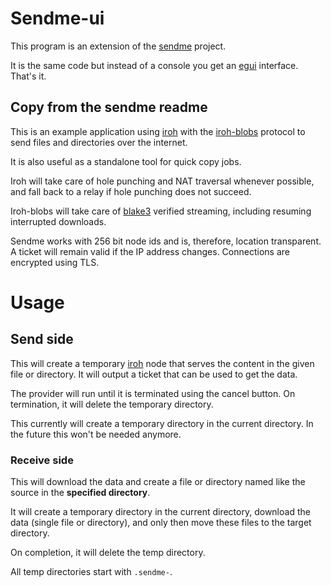 # Sendme-ui
This program is an extension of the [sendme](https://github.com/n0-computer/sendme) project.

It is the same code but instead of a console you get an [egui](https://github.com/emilk/egui) interface.
That's it.

## Copy from the sendme readme
This is an example application using [iroh](https://crates.io/crates/iroh) with
the [iroh-blobs](https://crates.io/crates/iroh-blobs) protocol to send files and
directories over the internet.

It is also useful as a standalone tool for quick copy jobs.

Iroh will take care of hole punching and NAT traversal whenever possible,
and fall back to a relay if hole punching does not succeed.

Iroh-blobs will take care of [blake3](https://crates.io/crates/blake3) verified
streaming, including resuming interrupted downloads.

Sendme works with 256 bit node ids and is, therefore, location transparent. A ticket
will remain valid if the IP address changes. Connections are encrypted using
TLS.

# Usage

## Send side
This will create a temporary [iroh](https://crates.io/crates/iroh) node that
serves the content in the given file or directory. It will output a ticket that
can be used to get the data.

The provider will run until it is terminated using the cancel button. On termination, it
will delete the temporary directory.

This currently will create a temporary directory in the current directory. In
the future this won't be needed anymore.

### Receive side
This will download the data and create a file or directory named like the source
in the **specified directory**.

It will create a temporary directory in the current directory, download the data
(single file or directory), and only then move these files to the target
directory.

On completion, it will delete the temp directory.

All temp directories start with `.sendme-`.
